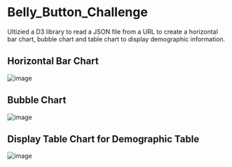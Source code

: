 # Belly_Button_Challenge

Ultizied a D3 library to read a JSON file from a URL to create a horizontal bar chart, bubble chart and table chart to display demographic information.

## Horizontal Bar Chart

![image](https://user-images.githubusercontent.com/115186079/228951426-fddae2b4-8784-42f8-867a-9ca736e00d57.png)


## Bubble Chart

![image](https://user-images.githubusercontent.com/115186079/228951081-f0dab947-f800-4dd1-ba9d-b06a0fb80d91.png)


## Display Table Chart for Demographic Table

![image](https://user-images.githubusercontent.com/115186079/228951322-d556efda-9c0a-4e76-9e58-3b52fcb1e037.png)
